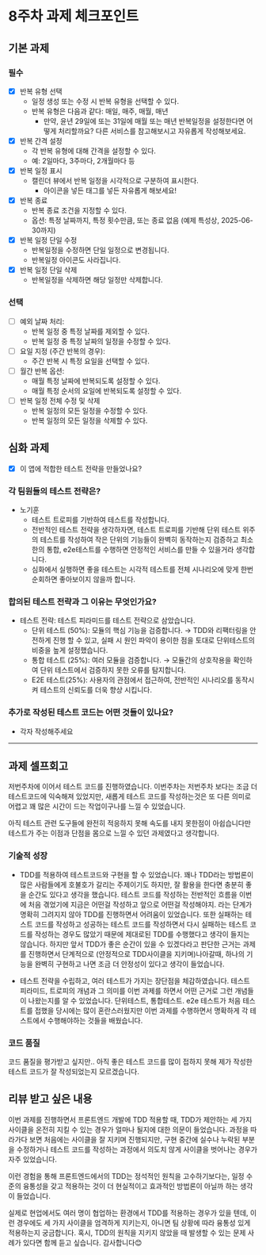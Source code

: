 # 8주차 과제 체크포인트

## 기본 과제

### 필수

- [x] 반복 유형 선택
  - 일정 생성 또는 수정 시 반복 유형을 선택할 수 있다.
  - 반복 유형은 다음과 같다: 매일, 매주, 매월, 매년
    - 만약, 윤년 29일에 또는 31일에 매월 또는 매년 반복일정을 설정한다면 어떻게 처리할까요? 다른 서비스를 참고해보시고 자유롭게 작성해보세요.
- [x] 반복 간격 설정
  - 각 반복 유형에 대해 간격을 설정할 수 있다.
  - 예: 2일마다, 3주마다, 2개월마다 등
- [x] 반복 일정 표시
  - 캘린더 뷰에서 반복 일정을 시각적으로 구분하여 표시한다.
    - 아이콘을 넣든 태그를 넣든 자유롭게 해보세요!
- [x] 반복 종료
  - 반복 종료 조건을 지정할 수 있다.
  - 옵션: 특정 날짜까지, 특정 횟수만큼, 또는 종료 없음 (예제 특성상, 2025-06-30까지)
- [x] 반복 일정 단일 수정
  - 반복일정을 수정하면 단일 일정으로 변경됩니다.
  - 반복일정 아이콘도 사라집니다.
- [x] 반복 일정 단일 삭제
  - 반복일정을 삭제하면 해당 일정만 삭제합니다.

### 선택

- [ ] 예외 날짜 처리:
  - 반복 일정 중 특정 날짜를 제외할 수 있다.
  - 반복 일정 중 특정 날짜의 일정을 수정할 수 있다.
- [ ] 요일 지정 (주간 반복의 경우):
  - 주간 반복 시 특정 요일을 선택할 수 있다.
- [ ] 월간 반복 옵션:
  - 매월 특정 날짜에 반복되도록 설정할 수 있다.
  - 매월 특정 순서의 요일에 반복되도록 설정할 수 있다.
- [ ] 반복 일정 전체 수정 및 삭제
  - 반복 일정의 모든 일정을 수정할 수 있다.
  - 반복 일정의 모든 일정을 삭제할 수 있다.

## 심화 과제

- [x] 이 앱에 적합한 테스트 전략을 만들었나요?

### **각 팀원들의 테스트 전략은?**

- 노기훈
    - 테스트 트로피를 기반하여 테스트를 작성합니다.
    - 전반적인 테스트 전략을 생각하자면, 테스트 트로피를 기반해 단위 테스트 위주의 테스트를 작성하여 작은 단위의 기능들이 완벽히 동작하는지 검증하고 최소한의 통합, e2e테스트를 수행하면 안정적인 서비스를 만들 수 있을거라 생각합니다.
    - 심화에서 실행하면 좋을 테스트는 시각적 테스트를 전체 시나리오에 맞게 한번 순회하면 좋아보이지 않을까 합니다.

### **합의된 테스트 전략과 그 이유는 무엇인가요?**

- 테스트 전략: 테스트 피라미드를 테스트 전략으로 삼았습니다.
    - 단위 테스트 (50%): 모듈의 핵심 기능을 검증합니다.
    → TDD와 리팩터링을 안전하게 진행 할 수 있고, 실패 시 원인 파악이 용이한 점을 토대로 단위테스트의 비중을 높게 설정했습니다.
    - 통합 테스트 (25%): 여러 모듈을 검증합니다.
    → 모듈간의 상호작용을 확인하여 단위 테스트에서 검증하지 못한 오류를 탐지합니다.
    - E2E 테스트(25%): 사용자의 관점에서 접근하여, 전반적인 시나리오를 동작시켜 테스트의 신뢰도를 더욱 향상 시킵니다.

### **추가로 작성된 테스트 코드는 어떤 것들이 있나요?**

- 각자 작성해주세요

---

## 과제 셀프회고
저번주차에 이어서 테스트 코드를 진행하였습니다.
이번주차는 저번주차 보다는 조금 더 테스트코드에 익숙해져 있었지만, 새롭게 테스트 코드를 작성하는것은 또 다른 의미로 어렵고 꽤 많은 시간이 드는 작업이구나를 느낄 수 있었습니다.

아직 테스트 관련 도구들에 완전히 적응하지 못해 속도를 내지 못한점이 아쉽습니다만 테스트가 주는 이점과 단점을 몸으로 느낄 수 있던 과제였다고 생각합니다.
<!-- 과제에 대한 회고를 작성해주세요 -->

### 기술적 성장

-  TDD를 적용하여 테스트코드와 구현을 할 수 있었습니다.
꽤나 TDD라는 방법론이 많은 사람들에게 호불호가 갈리는 주제이기도 하지만, 잘 활용을 한다면 충분히 좋을 순간도 있다고 생각을 했습니다. 
테스트 코드를 작성하는 전반적인 흐름을 이번에 처음 겪었기에 지금은 어떤걸 작성하고 앞으로 어떤걸 작성해야지. 라는 단계가 명확히 그려지지 않아 TDD를 진행하면서 어려움이 있었습니다.
또한 실패하는 테스트 코드를 작성하고 성공하는 테스트 코드를 작성하면서 다시 실패하는 테스트 코드를 작성하는 경우도 많았기 때문에 제대로된 TDD를 수행했다고 생각이 들지는 않습니다.
하지만 앞서 TDD가 좋은 순간이 있을 수 있겠다라고 판단한 근거는 과제를 진행하면서 단계적으로 (안정적으로 TDD사이클을 지키며)나아갈때, 하나의 기능을 완벽히 구현하고 나면 조금 더 안정성이 있다고 생각이 들었습니다.

- 테스트 전략을 수립하고, 여러 테스트가 가지는 장단점을 체감하였습니다.
테스트 피라미드, 트로피의 개념과 그 의미를 이번 과제를 하면서 어떤 근거로 그런 개념들이 나왔는지를 알 수 있었습니다.
단위테스트, 통합테스트. e2e 테스트가 처음 테스트를 접했을 당시에는 많이 혼란스러웠지만 이번 과제를 수행하면서 명확하게 각 테스트에서 수행해야하는 것들을 배웠습니다.

<!-- 예시
- 새로 학습한 개념
- 기존 지식의 재발견/심화
- 구현 과정에서의 기술적 도전과 해결
-->

### 코드 품질

코드 품질을 평가받고 싶지만.. 아직 좋은 테스트 코드를 많이 접하지 못해 제가 작성한 테스트 코드가 잘 작성되었는지 모르겠습니다.


## 리뷰 받고 싶은 내용
이번 과제를 진행하면서 프론트엔드 개발에 TDD 적용할 때, TDD가 제안하는 세 가지 사이클을 온전히 지킬 수 있는 경우가 얼마나 될지에 대한 의문이 들었습니다.
과정을 따라가다 보면 처음에는 사이클을 잘 지키며 진행되지만, 구현 중간에 실수나 누락된 부분을 수정하거나 테스트 코드를 작성하는 과정에서 의도치 않게 사이클을 벗어나는 경우가 자주 있었습니다.

이런 경험을 통해 프론트엔드에서의 TDD는 정석적인 원칙을 고수하기보다는, 일정 수준의 융통성을 갖고 적용하는 것이 더 현실적이고 효과적인 방법론이 아닐까 하는 생각이 들었습니다.

실제로 현업에서도 여러 명이 협업하는 환경에서 TDD를 적용하는 경우가 있을 텐데, 이런 경우에도 세 가지 사이클을 엄격하게 지키는지, 아니면 팀 상황에 따라 융통성 있게 적용하는지 궁금합니다.
혹시, TDD의 원칙을 지키지 않았을 때 발생할 수 있는 문제 사례가 있다면 함께 듣고 싶습니다.
감사합니다😊
